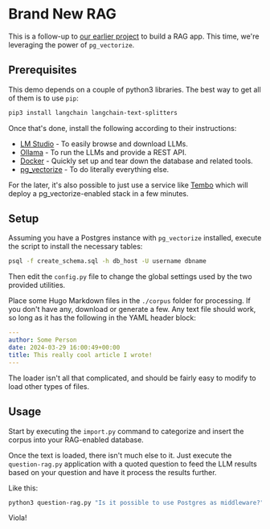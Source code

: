 # Brand New RAG

This is a follow-up to [our earlier project](../rag-app/) to build a RAG app. This time, we're leveraging the power of `pg_vectorize`.

## Prerequisites

This demo depends on a couple of python3 libraries. The best way to get all of them is to use `pip`:

```bash
pip3 install langchain langchain-text-splitters 
```

Once that's done, install the following according to their instructions:

* [LM Studio](https://lmstudio.ai/) - To easily browse and download LLMs.
* [Ollama](https://ollama.com/) - To run the LLMs and provide a REST API.
* [Docker](https://www.docker.com/) - Quickly set up and tear down the database and related tools.
* [pg_vectorize](https://github.com/tembo-io/pg_vectorize) - To do literally everything else.

For the later, it's also possible to just use a service like [Tembo](https://tembo.io/) which will deploy a pg_vectorize-enabled stack in a few minutes.

## Setup

Assuming you have a Postgres instance with `pg_vectorize` installed, execute the script to install the necessary tables:

```bash
psql -f create_schema.sql -h db_host -U username dbname
```

Then edit the `config.py` file to change the global settings used by the two provided utilities.

Place some Hugo Markdown files in the `./corpus` folder for processing. If you don't have any, download or generate a few. Any text file should work, so long as it has the following in the YAML header block:

```yaml
---
author: Some Person
date: 2024-03-29 16:00:49+00:00
title: This really cool article I wrote!
---
```

The loader isn't all that complicated, and should be fairly easy to modify to load other types of files.

## Usage

Start by executing the `import.py` command to categorize and insert the corpus into your RAG-enabled database.

Once the text is loaded, there isn't much else to it. Just execute the `question-rag.py` application with a quoted question to feed the LLM results based on your question and have it process the results further.

Like this:

```bash
python3 question-rag.py "Is it possible to use Postgres as middleware?"
```

Viola!
